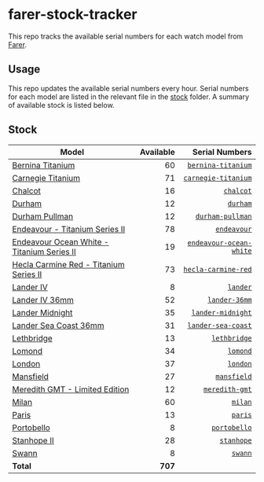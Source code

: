 # farer-stock-tracker

This repo tracks the available serial numbers for each watch model from [Farer](https://farer.com).

## Usage

This repo updates the available serial numbers every hour. Serial numbers for each model are listed in the relevant file in the [stock](./stock) folder. A summary of available stock is listed below.

## Stock

| Model | Available | Serial Numbers |
| ----- | --------: | -------------: |
| [Bernina Titanium](https://usd.farer.com/products/bernina-titanium) | 60 | [`bernina-titanium`](./stock/bernina-titanium) |
| [Carnegie Titanium](https://usd.farer.com/products/carnegie-titanium) | 71 | [`carnegie-titanium`](./stock/carnegie-titanium) |
| [Chalcot](https://usd.farer.com/products/chalcot) | 16 | [`chalcot`](./stock/chalcot) |
| [Durham](https://usd.farer.com/products/durham) | 12 | [`durham`](./stock/durham) |
| [Durham Pullman](https://usd.farer.com/products/durham-pullman) | 12 | [`durham-pullman`](./stock/durham-pullman) |
| [Endeavour - Titanium Series II](https://usd.farer.com/products/endeavour) | 78 | [`endeavour`](./stock/endeavour) |
| [Endeavour Ocean White - Titanium Series II](https://usd.farer.com/products/endeavour-ocean-white) | 19 | [`endeavour-ocean-white`](./stock/endeavour-ocean-white) |
| [Hecla Carmine Red - Titanium Series II](https://usd.farer.com/products/hecla-carmine-red) | 73 | [`hecla-carmine-red`](./stock/hecla-carmine-red) |
| [Lander IV](https://usd.farer.com/products/lander) | 8 | [`lander`](./stock/lander) |
| [Lander IV 36mm](https://usd.farer.com/products/lander-36mm) | 52 | [`lander-36mm`](./stock/lander-36mm) |
| [Lander Midnight](https://usd.farer.com/products/lander-midnight) | 35 | [`lander-midnight`](./stock/lander-midnight) |
| [Lander Sea Coast 36mm](https://usd.farer.com/products/lander-sea-coast) | 31 | [`lander-sea-coast`](./stock/lander-sea-coast) |
| [Lethbridge](https://usd.farer.com/products/lethbridge) | 13 | [`lethbridge`](./stock/lethbridge) |
| [Lomond](https://usd.farer.com/products/lomond) | 34 | [`lomond`](./stock/lomond) |
| [London](https://usd.farer.com/products/london) | 37 | [`london`](./stock/london) |
| [Mansfield](https://usd.farer.com/products/mansfield) | 27 | [`mansfield`](./stock/mansfield) |
| [Meredith GMT - Limited Edition](https://usd.farer.com/products/meredith-gmt) | 12 | [`meredith-gmt`](./stock/meredith-gmt) |
| [Milan](https://usd.farer.com/products/milan) | 60 | [`milan`](./stock/milan) |
| [Paris](https://usd.farer.com/products/paris) | 13 | [`paris`](./stock/paris) |
| [Portobello](https://usd.farer.com/products/portobello) | 8 | [`portobello`](./stock/portobello) |
| [Stanhope II](https://usd.farer.com/products/stanhope) | 28 | [`stanhope`](./stock/stanhope) |
| [Swann](https://usd.farer.com/products/swann) | 8 | [`swann`](./stock/swann) |
| **Total** | **707** | |
